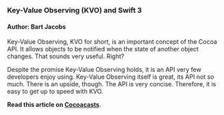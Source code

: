 ### Key-Value Observing (KVO) and Swift 3

#### Author: Bart Jacobs

Key-Value Observing, KVO for short, is an important concept of the Cocoa API. It allows objects to be notified when the state of another object changes. That sounds very useful. Right?

Despite the promise Key-Value Observing holds, it is an API very few developers enjoy using. Key-Value Observing itself is great, its API not so much. There is an upside, though. The API is very concise. Therefore, it is easy to get up to speed with KVO.

**Read this article on [Cocoacasts](https://cocoacasts.com/key-value-observing-kvo-and-swift-3/)**.
